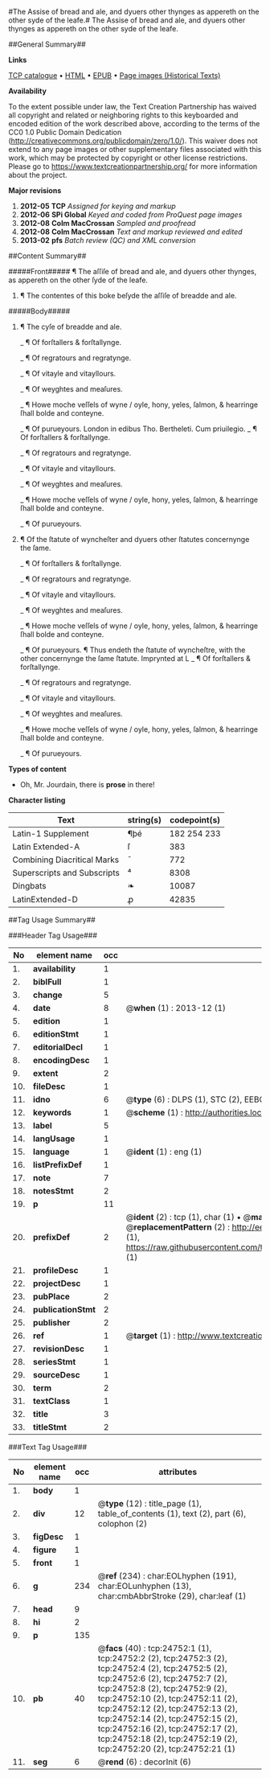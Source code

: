 #The Assise of bread and ale, and dyuers other thynges as appereth on the other syde of the leafe.#
The Assise of bread and ale, and dyuers other thynges as appereth on the other syde of the leafe.

##General Summary##

**Links**

[TCP catalogue](http://www.ota.ox.ac.uk/tcp/)  • 
[HTML](http://tei.it.ox.ac.uk/tcp/Texts-HTML/free/A22/A22221.html)  • 
[EPUB](http://tei.it.ox.ac.uk/tcp/Texts-EPUB/free/A22/A22221.epub) • 
[Page images (Historical Texts)](https://historicaltexts.jisc.ac.uk/eebo-21533508e)

**Availability**

To the extent possible under law, the Text Creation Partnership has waived all copyright and related or neighboring rights to this keyboarded and encoded edition of the work described above, according to the terms of the CC0 1.0 Public Domain Dedication (http://creativecommons.org/publicdomain/zero/1.0/). This waiver does not extend to any page images or other supplementary files associated with this work, which may be protected by copyright or other license restrictions. Please go to https://www.textcreationpartnership.org/ for more information about the project.

**Major revisions**

1. __2012-05__ __TCP__ *Assigned for keying and markup*
1. __2012-06__ __SPi Global__ *Keyed and coded from ProQuest page images*
1. __2012-08__ __Colm MacCrossan__ *Sampled and proofread*
1. __2012-08__ __Colm MacCrossan__ *Text and markup reviewed and edited*
1. __2013-02__ __pfs__ *Batch review (QC) and XML conversion*

##Content Summary##

#####Front#####
¶ The aſſiſe of bread and ale, and dyuers other thynges, as appereth on the other ſyde of the leafe.
1. ¶ The contentes of this boke beſyde the aſſiſe of breadde and ale.

#####Body#####

1. ¶ The cyſe of breadde and ale.

    _ ¶ Of forſtallers & forſtallynge.

    _ ¶ Of regratours and regratynge.

    _ ¶ Of vitayle and vitayllours.

    _ ¶ Of weyghtes and meaſures.

    _ ¶ Howe moche veſſels of wyne / oyle, hony, yeles, ſalmon, & hearringe ſhall bolde and conteyne.

    _ ¶ Of purueyours.
London in edibus Tho. Bertheleti. Cum priuilegio.
    _ ¶ Of forſtallers & forſtallynge.

    _ ¶ Of regratours and regratynge.

    _ ¶ Of vitayle and vitayllours.

    _ ¶ Of weyghtes and meaſures.

    _ ¶ Howe moche veſſels of wyne / oyle, hony, yeles, ſalmon, & hearringe ſhall bolde and conteyne.

    _ ¶ Of purueyours.

1. ¶ Of the ſtatute of wyncheſter and dyuers other ſtatutes concernynge the ſame.

    _ ¶ Of forſtallers & forſtallynge.

    _ ¶ Of regratours and regratynge.

    _ ¶ Of vitayle and vitayllours.

    _ ¶ Of weyghtes and meaſures.

    _ ¶ Howe moche veſſels of wyne / oyle, hony, yeles, ſalmon, & hearringe ſhall bolde and conteyne.

    _ ¶ Of purueyours.
¶ Thus endeth the ſtatute of wyncheſtre, with the other concernynge the ſame ſtatute. Imprynted at L
    _ ¶ Of forſtallers & forſtallynge.

    _ ¶ Of regratours and regratynge.

    _ ¶ Of vitayle and vitayllours.

    _ ¶ Of weyghtes and meaſures.

    _ ¶ Howe moche veſſels of wyne / oyle, hony, yeles, ſalmon, & hearringe ſhall bolde and conteyne.

    _ ¶ Of purueyours.

**Types of content**

  * Oh, Mr. Jourdain, there is **prose** in there!

**Character listing**


|Text|string(s)|codepoint(s)|
|---|---|---|
|Latin-1 Supplement|¶þé|182 254 233|
|Latin Extended-A|ſ|383|
|Combining             Diacritical Marks|̄|772|
|Superscripts             and Subscripts|⁴|8308|
|Dingbats|❧|10087|
|LatinExtended-D|ꝓ|42835|

##Tag Usage Summary##

###Header Tag Usage###

|No|element name|occ|attributes|
|---|---|---|---|
|1.|__availability__|1||
|2.|__biblFull__|1||
|3.|__change__|5||
|4.|__date__|8| @__when__ (1) : 2013-12 (1)|
|5.|__edition__|1||
|6.|__editionStmt__|1||
|7.|__editorialDecl__|1||
|8.|__encodingDesc__|1||
|9.|__extent__|2||
|10.|__fileDesc__|1||
|11.|__idno__|6| @__type__ (6) : DLPS (1), STC (2), EEBO-CITATION (1), OCLC (1), VID (1)|
|12.|__keywords__|1| @__scheme__ (1) : http://authorities.loc.gov/ (1)|
|13.|__label__|5||
|14.|__langUsage__|1||
|15.|__language__|1| @__ident__ (1) : eng (1)|
|16.|__listPrefixDef__|1||
|17.|__note__|7||
|18.|__notesStmt__|2||
|19.|__p__|11||
|20.|__prefixDef__|2| @__ident__ (2) : tcp (1), char (1)  •  @__matchPattern__ (2) : ([0-9\-]+):([0-9IVX]+) (1), (.+) (1)  •  @__replacementPattern__ (2) : http://eebo.chadwyck.com/downloadtiff?vid=$1&page=$2 (1), https://raw.githubusercontent.com/textcreationpartnership/Texts/master/tcpchars.xml#$1 (1)|
|21.|__profileDesc__|1||
|22.|__projectDesc__|1||
|23.|__pubPlace__|2||
|24.|__publicationStmt__|2||
|25.|__publisher__|2||
|26.|__ref__|1| @__target__ (1) : http://www.textcreationpartnership.org/docs/. (1)|
|27.|__revisionDesc__|1||
|28.|__seriesStmt__|1||
|29.|__sourceDesc__|1||
|30.|__term__|2||
|31.|__textClass__|1||
|32.|__title__|3||
|33.|__titleStmt__|2||


###Text Tag Usage###

|No|element name|occ|attributes|
|---|---|---|---|
|1.|__body__|1||
|2.|__div__|12| @__type__ (12) : title_page (1), table_of_contents (1), text (2), part (6), colophon (2)|
|3.|__figDesc__|1||
|4.|__figure__|1||
|5.|__front__|1||
|6.|__g__|234| @__ref__ (234) : char:EOLhyphen (191), char:EOLunhyphen (13), char:cmbAbbrStroke (29), char:leaf (1)|
|7.|__head__|9||
|8.|__hi__|2||
|9.|__p__|135||
|10.|__pb__|40| @__facs__ (40) : tcp:24752:1 (1), tcp:24752:2 (2), tcp:24752:3 (2), tcp:24752:4 (2), tcp:24752:5 (2), tcp:24752:6 (2), tcp:24752:7 (2), tcp:24752:8 (2), tcp:24752:9 (2), tcp:24752:10 (2), tcp:24752:11 (2), tcp:24752:12 (2), tcp:24752:13 (2), tcp:24752:14 (2), tcp:24752:15 (2), tcp:24752:16 (2), tcp:24752:17 (2), tcp:24752:18 (2), tcp:24752:19 (2), tcp:24752:20 (2), tcp:24752:21 (1)|
|11.|__seg__|6| @__rend__ (6) : decorInit (6)|
